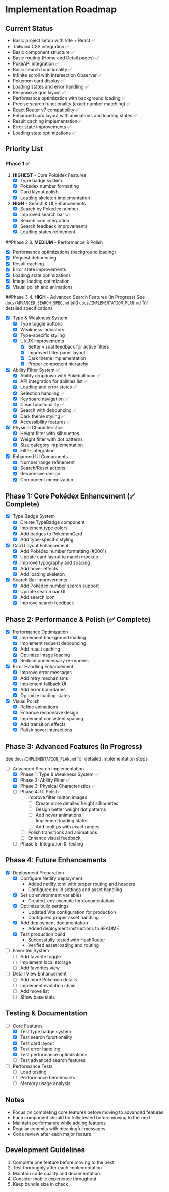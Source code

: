 # Implementation Roadmap

## Current Status
- Basic project setup with Vite + React ✅
- Tailwind CSS integration ✅
- Basic component structure ✅
- Basic routing (Home and Detail pages) ✅
- PokéAPI integration ✅
- Basic search functionality ✅
- Infinite scroll with Intersection Observer ✅
- Pokemon card display ✅
- Loading states and error handling ✅
- Responsive grid layout ✅
- Performance optimization with background loading ✅
- Precise search functionality (exact number matching) ✅
- React Router v7 compatibility ✅
- Enhanced card layout with animations and loading states ✅
- Result caching implementation ✅
- Error state improvements ✅
- Loading state optimizations ✅

## Priority List

### Phase 1 ✅
1. **HIGHEST** - Core Pokédex Features
   - [x] Type badge system
   - [x] Pokédex number formatting
   - [x] Card layout polish
   - [x] Loading skeleton implementation

2. **HIGH** - Search & UI Enhancements
   - [x] Search by Pokédex number
   - [x] Improved search bar UI
   - [x] Search icon integration
   - [x] Search feedback improvements
   - [x] Loading states refinement

##Phase 2
3. **MEDIUM** - Performance & Polish
   - [x] Performance optimizations (background loading)
   - [x] Request debouncing
   - [x] Result caching
   - [x] Error state improvements
   - [x] Loading state optimizations
   - [x] Image loading optimization
   - [x] Visual polish and animations

##Phase 3
4. **HIGH** - Advanced Search Features (In Progress)
   See `docs/ADVANCED_SEARCH_SPEC.md` and `docs/IMPLEMENTATION_PLAN.md` for detailed specifications
   - [x] Type & Weakness System
     - [x] Type toggle buttons
     - [x] Weakness indicators
     - [x] Type-specific styling
     - [x] UI/UX improvements
       - [x] Better visual feedback for active filters
       - [x] Improved filter panel layout
       - [x] Dark theme implementation
       - [x] Proper component hierarchy
   - [x] Ability Filter System ✅
     - [x] Ability dropdown with Pokéball icon ✅
     - [x] API integration for abilities list ✅
     - [x] Loading and error states ✅
     - [x] Selection handling ✅
     - [x] Keyboard navigation ✅
     - [x] Clear functionality ✅
     - [x] Search with debouncing ✅
     - [x] Dark theme styling ✅
     - [x] Accessibility features ✅
   - [x] Physical Characteristics
     - [x] Height filter with silhouettes
     - [x] Weight filter with dot patterns
     - [x] Size category implementation
     - [x] Filter integration
   - [x] Enhanced UI Components
     - [x] Number range refinement
     - [x] Search/Reset actions
     - [x] Responsive design
     - [x] Component memoization

## Phase 1: Core Pokédex Enhancement (✅ Complete)
- [x] Type Badge System
  - [x] Create TypeBadge component
  - [x] Implement type colors
  - [x] Add badges to PokemonCard
  - [x] Add type-specific styling

- [x] Card Layout Enhancement
  - [x] Add Pokédex number formatting (#0001)
  - [x] Update card layout to match mockup
  - [x] Improve typography and spacing
  - [x] Add hover effects
  - [x] Add loading skeleton

- [x] Search Bar Improvements
  - [x] Add Pokédex number search support
  - [x] Update search bar UI
  - [x] Add search icon
  - [x] Improve search feedback

## Phase 2: Performance & Polish (✅ Complete)
- [x] Performance Optimization
  - [x] Implement background loading
  - [x] Implement request debouncing
  - [x] Add result caching
  - [x] Optimize image loading
  - [x] Reduce unnecessary re-renders

- [x] Error Handling Enhancement
  - [x] Improve error messages
  - [x] Add retry mechanisms
  - [x] Implement fallback UI
  - [x] Add error boundaries
  - [x] Optimize loading states

- [x] Visual Polish
  - [x] Refine animations
  - [x] Enhance responsive design
  - [x] Implement consistent spacing
  - [x] Add transition effects
  - [x] Polish hover interactions

## Phase 3: Advanced Features (In Progress)
See `docs/IMPLEMENTATION_PLAN.md` for detailed implementation steps
- [ ] Advanced Search Implementation
  - [x] Phase 1: Type & Weakness System ✅
  - [x] Phase 2: Ability Filter ✅
  - [x] Phase 3: Physical Characteristics ✅
  - [ ] Phase 4: UI Polish
    - [ ] Improve filter button images
      - [ ] Create more detailed height silhouettes
      - [ ] Design better weight dot patterns
      - [ ] Add hover animations
      - [ ] Implement loading states
      - [ ] Add tooltips with exact ranges
    - [ ] Polish transitions and animations
    - [ ] Enhance visual feedback
  - [ ] Phase 5: Integration & Testing

## Phase 4: Future Enhancements
- [x] Deployment Preparation
  - [x] Configure Netlify deployment
    - Added netlify.toml with proper routing and headers
    - Configured build settings and asset handling
  - [x] Set up environment variables
    - Created .env.example for documentation
  - [x] Optimize build settings
    - Updated Vite configuration for production
    - Configured proper asset handling
  - [x] Add deployment documentation
    - Added deployment instructions to README
  - [x] Test production build
    - Successfully tested with HashRouter
    - Verified asset loading and routing

- [ ] Favorites System
  - [ ] Add favorite toggle
  - [ ] Implement local storage
  - [ ] Add favorites view

- [ ] Detail View Enhancement
  - [ ] Add more Pokemon details
  - [ ] Implement evolution chain
  - [ ] Add move list
  - [ ] Show base stats

## Testing & Documentation
- [ ] Core Features
  - [x] Test type badge system
  - [x] Test search functionality
  - [x] Test card layout
  - [x] Test error handling
  - [x] Test performance optimizations
  - [ ] Test advanced search features

- [ ] Performance Tests
  - [ ] Load testing
  - [ ] Performance benchmarks
  - [ ] Memory usage analysis

## Notes
- Focus on completing core features before moving to advanced features
- Each component should be fully tested before moving to the next
- Maintain performance while adding features
- Regular commits with meaningful messages
- Code review after each major feature

## Development Guidelines
1. Complete one feature before moving to the next
2. Test thoroughly after each implementation
3. Maintain code quality and documentation
4. Consider mobile experience throughout
5. Keep bundle size in check 